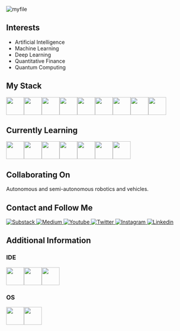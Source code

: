 <!---
eshippole/eshippole is a ✨ special ✨ repository because its `README.md` (this file) appears on your GitHub profile.
You can click the Preview link to take a look at your changes.
--->

![myfile](giphy.gif)

## Interests
- Artificial Intelligence
- Machine Learning
- Deep Learning
- Quantitative Finance
- Quantum Computing

## My Stack
<img height="48" width="48" src="https://cdn.jsdelivr.net/npm/simple-icons@v5/icons/pytorch.svg" /><img height="48" width="48" src="https://cdn.jsdelivr.net/npm/simple-icons@v5/icons/tensorflow.svg" /><img height="48" width="48" src="https://cdn.jsdelivr.net/npm/simple-icons@v5/icons/python.svg" /><img height="48" width="48" src="https://cdn.jsdelivr.net/npm/simple-icons@v5/icons/numpy.svg" /><img height="48" width="48" src="https://cdn.jsdelivr.net/npm/simple-icons@v5/icons/scikitlearn.svg" /><img height="48" width="48" src="https://cdn.jsdelivr.net/npm/simple-icons@v5/icons/scipy.svg" /><img height="48" width="48" src="https://cdn.jsdelivr.net/npm/simple-icons@v5/icons/apachespark.svg" /><img height="48" width="48" src="https://cdn.jsdelivr.net/npm/simple-icons@v5/icons/postgresql.svg" /><img height="48" width="48" src="https://cdn.jsdelivr.net/npm/simple-icons@v5/icons/mysql.svg" />

## Currently Learning
<img height="48" width="48" src="https://cdn.jsdelivr.net/npm/simple-icons@v5/icons/react.svg" /><img height="48" width="48" src="https://unpkg.com/simple-icons@v5/icons/cplusplus.svg" /><img height="48" width="48" src="https://cdn.jsdelivr.net/npm/simple-icons@v5/icons/docker.svg" /><img height="48" width="48" src="https://unpkg.com/simple-icons@v5/icons/kubernetes.svg" /><img height="48" width="48" src="https://unpkg.com/simple-icons@v5/icons/qiskit.svg" /><img height="48" width="48" src="https://cdn.jsdelivr.net/npm/simple-icons@v5/icons/amazonaws.svg" /><img height="48" width="48" src="https://cdn.jsdelivr.net/npm/simple-icons@v5/icons/heroku.svg" />

## Collaborating On
Autonomous and semi-autonomous robotics and vehicles.

## Contact and Follow Me
<a href="https://conceptofmind.substack.com/p/coming-soon">
  <img
    alt="Substack"
    src="https://img.shields.io/badge/substack-FF6719?logo=substack&logoColor=white&style=for-the-badge"
  />
</a>
<a href="https://medium.com/@henryshippole">
  <img
    alt="Medium"
    src="https://img.shields.io/badge/medium-000000?logo=medium&logoColor=white&style=for-the-badge"
  />
</a>
<a href="https://www.youtube.com/channel/UC-C-uJREYgSqRlI2LK1C-xg">
  <img
    alt="Youtube"
    src="https://img.shields.io/badge/youtube-FF0000?logo=youtube&logoColor=white&style=for-the-badge"
  />
</a>
<a href="https://twitter.com/HenryShippole">
  <img
    alt="Twitter"
    src="https://img.shields.io/badge/Twitter-1DA1F2?logo=twitter&logoColor=white&style=for-the-badge"
  />
</a>
<a href="https://www.instagram.com/conceptofmind/">
  <img
    alt="Instagram"
    src="https://img.shields.io/badge/Instagram-E4405F?logo=instagram&logoColor=white&style=for-the-badge"
  />
</a>
<a href="https://www.linkedin.com/in/enrico-shippole-495521b8/">
  <img
    alt="Linkedin"
    src="https://img.shields.io/badge/linkedin-0077B5?logo=linkedin&logoColor=white&style=for-the-badge"
  />
</a>

## Additional Information
### IDE
<img height="48" width="48" src="https://cdn.jsdelivr.net/npm/simple-icons@v5/icons/pycharm.svg" /><img height="48" width="48" src="https://cdn.jsdelivr.net/npm/simple-icons@v5/icons/clion.svg" /><img height="48" width="48" src="https://cdn.jsdelivr.net/npm/simple-icons@v5/icons/jupyter.svg" />
### OS
<img height="48" width="48" src="https://cdn.jsdelivr.net/npm/simple-icons@v5/icons/windows.svg" /><img height="48" width="48" src="https://cdn.jsdelivr.net/npm/simple-icons@v5/icons/ubuntu.svg" />

